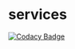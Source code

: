 # services

[![Codacy Badge](https://api.codacy.com/project/badge/Grade/521afc3cc9684467b898517cf4be7025)](https://app.codacy.com/gh/setare/services?utm_source=github.com&utm_medium=referral&utm_content=setare/services&utm_campaign=Badge_Grade_Settings)

